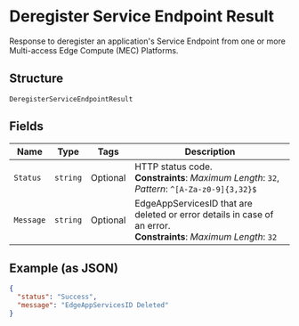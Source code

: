 
# Deregister Service Endpoint Result

Response to deregister an application's Service Endpoint from one or more Multi-access Edge Compute (MEC) Platforms.

## Structure

`DeregisterServiceEndpointResult`

## Fields

| Name | Type | Tags | Description |
|  --- | --- | --- | --- |
| `Status` | `string` | Optional | HTTP status code.<br>**Constraints**: *Maximum Length*: `32`, *Pattern*: `^[A-Za-z0-9]{3,32}$` |
| `Message` | `string` | Optional | EdgeAppServicesID that are deleted or error details in case of an error.<br>**Constraints**: *Maximum Length*: `32` |

## Example (as JSON)

```json
{
  "status": "Success",
  "message": "EdgeAppServicesID Deleted"
}
```

